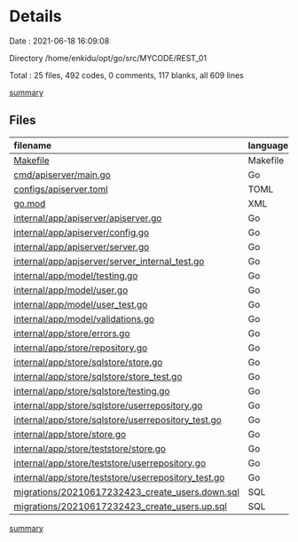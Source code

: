 # Details

Date : 2021-06-18 16:09:08

Directory /home/enkidu/opt/go/src/MYCODE/REST_01

Total : 25 files,  492 codes, 0 comments, 117 blanks, all 609 lines

[summary](results.md)

## Files
| filename | language | code | comment | blank | total |
| :--- | :--- | ---: | ---: | ---: | ---: |
| [Makefile](/Makefile) | Makefile | 7 | 0 | 2 | 9 |
| [cmd/apiserver/main.go](/cmd/apiserver/main.go) | Go | 24 | 0 | 7 | 31 |
| [configs/apiserver.toml](/configs/apiserver.toml) | TOML | 3 | 0 | 0 | 3 |
| [go.mod](/go.mod) | XML | 13 | 0 | 3 | 16 |
| [internal/app/apiserver/apiserver.go](/internal/app/apiserver/apiserver.go) | Go | 26 | 0 | 6 | 32 |
| [internal/app/apiserver/config.go](/internal/app/apiserver/config.go) | Go | 12 | 0 | 3 | 15 |
| [internal/app/apiserver/server.go](/internal/app/apiserver/server.go) | Go | 31 | 0 | 9 | 40 |
| [internal/app/apiserver/server_internal_test.go](/internal/app/apiserver/server_internal_test.go) | Go | 15 | 0 | 4 | 19 |
| [internal/app/model/testing.go](/internal/app/model/testing.go) | Go | 8 | 0 | 3 | 11 |
| [internal/app/model/user.go](/internal/app/model/user.go) | Go | 35 | 0 | 7 | 42 |
| [internal/app/model/user_test.go](/internal/app/model/user_test.go) | Go | 81 | 0 | 10 | 91 |
| [internal/app/model/validations.go](/internal/app/model/validations.go) | Go | 10 | 0 | 3 | 13 |
| [internal/app/store/errors.go](/internal/app/store/errors.go) | Go | 5 | 0 | 3 | 8 |
| [internal/app/store/repository.go](/internal/app/store/repository.go) | Go | 6 | 0 | 3 | 9 |
| [internal/app/store/sqlstore/store.go](/internal/app/store/sqlstore/store.go) | Go | 24 | 0 | 6 | 30 |
| [internal/app/store/sqlstore/store_test.go](/internal/app/store/sqlstore/store_test.go) | Go | 15 | 0 | 4 | 19 |
| [internal/app/store/sqlstore/testing.go](/internal/app/store/sqlstore/testing.go) | Go | 22 | 0 | 3 | 25 |
| [internal/app/store/sqlstore/userrepository.go](/internal/app/store/sqlstore/userrepository.go) | Go | 39 | 0 | 7 | 46 |
| [internal/app/store/sqlstore/userrepository_test.go](/internal/app/store/sqlstore/userrepository_test.go) | Go | 31 | 0 | 9 | 40 |
| [internal/app/store/store.go](/internal/app/store/store.go) | Go | 4 | 0 | 2 | 6 |
| [internal/app/store/teststore/store.go](/internal/app/store/teststore/store.go) | Go | 21 | 0 | 7 | 28 |
| [internal/app/store/teststore/userrepository.go](/internal/app/store/teststore/userrepository.go) | Go | 27 | 0 | 9 | 36 |
| [internal/app/store/teststore/userrepository_test.go](/internal/app/store/teststore/userrepository_test.go) | Go | 27 | 0 | 7 | 34 |
| [migrations/20210617232423_create_users.down.sql](/migrations/20210617232423_create_users.down.sql) | SQL | 1 | 0 | 0 | 1 |
| [migrations/20210617232423_create_users.up.sql](/migrations/20210617232423_create_users.up.sql) | SQL | 5 | 0 | 0 | 5 |

[summary](results.md)
